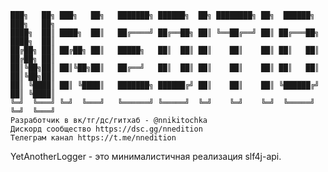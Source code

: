     ███╗   ██╗ ███╗   ██╗   ███████╗ ██████╗  ██╗ ████████╗ ██╗  ██████╗  ███╗   ██╗
    ████╗  ██║ ████╗  ██║   ██╔════╝ ██╔══██╗ ██║ ╚══██╔══╝ ██║ ██╔═══██╗ ████╗  ██║
    ██╔██╗ ██║ ██╔██╗ ██║   █████╗   ██║  ██║ ██║    ██║    ██║ ██║   ██║ ██╔██╗ ██║
    ██║╚██╗██║ ██║╚██╗██║   ██╔══╝   ██║  ██║ ██║    ██║    ██║ ██║   ██║ ██║╚██╗██║
    ██║ ╚████║ ██║ ╚████║   ███████╗ ██████╔╝ ██║    ██║    ██║ ╚██████╔╝ ██║ ╚████║
    ╚═╝  ╚═══╝ ╚═╝  ╚═══╝   ╚══════╝ ╚═════╝  ╚═╝    ╚═╝    ╚═╝  ╚═════╝  ╚═╝  ╚═══╝
    Разработчик в вк/тг/дс/гитхаб - @nnikitochka
    Дискорд сообщество https://dsc.gg/nnedition
    Телеграм канал https://t.me/nnedition

YetAnotherLogger - это минималистичная реализация slf4j-api.



